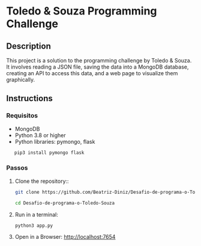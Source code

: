 # Toledo & Souza Programming Challenge

## Description

This project is a solution to the programming challenge by Toledo & Souza. It involves reading a JSON file, saving the data into a MongoDB database, creating an API to access this data, and a web page to visualize them graphically.

## Instructions

### Requisitos

- MongoDB
- Python 3.8 or higher
- Python libraries: pymongo, flask

```bash
   pip3 install pymongo flask
```

### Passos

1. Clone the repository::
   ```bash
   git clone https://github.com/Beatriz-Diniz/Desafio-de-programa-o-Toledo-Souza.git
   
   cd Desafio-de-programa-o-Toledo-Souza
   ```
2. Run in a terminal:

   ```bash
   python3 app.py
   ```

3. Open in a Browser: <http://localhost:7654>
